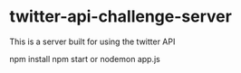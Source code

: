 # twitter-api-challenge-server

This is a server built for using the twitter API

npm install
npm start or nodemon app.js
